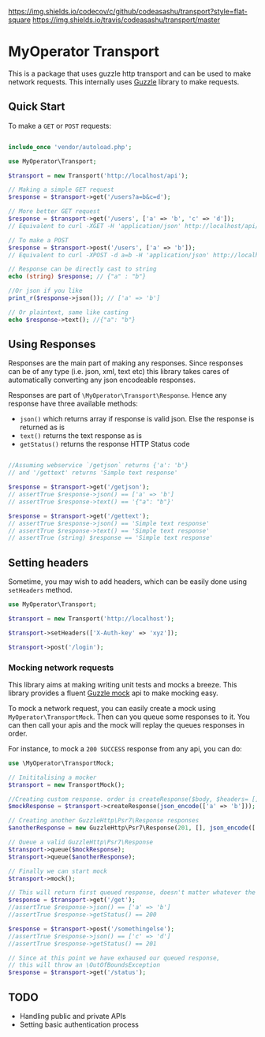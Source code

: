 https://img.shields.io/codecov/c/github/codeasashu/transport?style=flat-square
https://img.shields.io/travis/codeasashu/transport/master


# MyOperator Transport

This is a package that uses guzzle http transport and can be used to make network requests.
This internally uses [Guzzle](https://github.com/guzzle/guzzle) library to make requests.

## Quick Start

To make a `GET` or `POST` requests:

```php

include_once 'vendor/autoload.php';

use MyOperator\Transport;

$transport = new Transport('http://localhost/api');

// Making a simple GET request
$response = $transport->get('/users?a=b&c=d');

// More better GET request
$response = $transport->get('/users', ['a' => 'b', 'c' => 'd']); 
// Equivalent to curl -XGET -H 'application/json' http://localhost/api/users?a=b&c=d

// To make a POST
$response = $transport->post('/users', ['a' => 'b']); 
// Equivalent to curl -XPOST -d a=b -H 'application/json' http://localhost/api/users

// Response can be directly cast to string
echo (string) $response; // {"a" : "b"}

//Or json if you like
print_r($response->json()); // ['a' => 'b']

// Or plaintext, same like casting
echo $response->text(); //{"a": "b"}
```

## Using Responses

Responses are the main part of making any responses. Since responses can be of any type (i.e. json, xml, text etc)
this library takes cares of automatically converting any json encodeable responses.

Responses are part of `\MyOperator\Transport\Response`. Hence any response have three available methods:

- `json()` which returns array if response is valid json. Else the response is returned as is
- `text()` returns the text response as is
- `getStatus()` returns the response HTTP Status code

```php

//Assuming webservice `/getjson` returns {'a': 'b'}
// and '/gettext' returns 'Simple text response'

$response = $transport->get('/getjson');
// assertTrue $response->json() == ['a' => 'b']
// assertTrue $response->text() == '{"a": "b"}'

$response = $transport->get('/gettext');
// assertTrue $response->json() == 'Simple text response'
// assertTrue $response->text() == 'Simple text response'
// assertTrue (string) $response == 'Simple text response'
```

## Setting headers

Sometime, you may wish to add headers, which can be easily done using `setHeaders` method.

```php
use MyOperator\Transport;

$transport = new Transport('http://localhost');

$transport->setHeaders(['X-Auth-key' => 'xyz']);

$transport->post('/login');
```

### Mocking network requests

This library aims at making writing unit tests and mocks a breeze. This library provides a fluent [Guzzle mock](http://docs.guzzlephp.org/en/stable/testing.html) api to make mocking easy.

To mock a network request, you can easily create a mock using `MyOperator\TransportMock`. Then can you queue some responses to it.
You can then call your apis and the mock will replay the queues responses in order.

For instance, to mock a `200 SUCCESS` response from any api, you can do:

```php
use \MyOperator\TransportMock;

// Inititalising a mocker
$transport = new TransportMock();

//Creating custom response. order is createResponse($body, $headers= [], $status_code=200);
$mockResponse = $transport->createResponse(json_encode(['a' => 'b']));

// Creating another GuzzleHttp\Psr7\Response responses
$anotherResponse = new GuzzleHttp\Psr7\Response(201, [], json_encode(['c' => 'd']));

// Queue a valid GuzzleHttp\Psr7\Response
$transport->queue($mockResponse);
$transport->queue($anotherResponse);

// Finally we can start mock
$transport->mock();

// This will return first queued response, doesn't matter whatever the request is
$response = $transport->get('/get');
//assertTrue $response->json() == ['a' => 'b']
//assertTrue $response->getStatus() == 200

$response = $transport->post('/somethingelse');
//assertTrue $response->json() == ['c' => 'd']
//assertTrue $response->getStatus() == 201

// Since at this point we have exhaused our queued response,
// this will throw an \OutOfBoundsException
$response = $transport->get('/status');
```


## TODO

- Handling public and private APIs
- Setting basic authentication process
